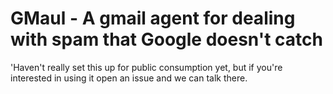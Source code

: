 # GMaul - A gmail agent for dealing with spam that Google doesn't catch

'Haven't really set this up for public consumption yet, but if you're interested in using it open an issue and we can talk there.
